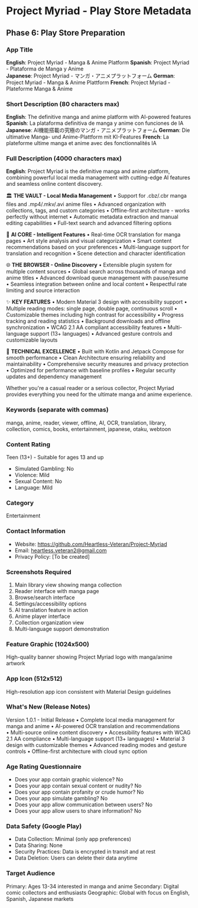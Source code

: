 # Project Myriad - Play Store Metadata

## Phase 6: Play Store Preparation

### App Title
**English**: Project Myriad - Manga & Anime Platform
**Spanish**: Project Myriad - Plataforma de Manga y Anime  
**Japanese**: Project Myriad - マンガ・アニメプラットフォーム
**German**: Project Myriad - Manga & Anime Plattform
**French**: Project Myriad - Plateforme Manga & Anime

### Short Description (80 characters max)
**English**: The definitive manga and anime platform with AI-powered features
**Spanish**: La plataforma definitiva de manga y anime con funciones de IA
**Japanese**: AI機能搭載の究極のマンガ・アニメプラットフォーム
**German**: Die ultimative Manga- und Anime-Plattform mit KI-Features
**French**: La plateforme ultime manga et anime avec des fonctionnalités IA

### Full Description (4000 characters max)

**English**:
Project Myriad is the definitive manga and anime platform, combining powerful local media management with cutting-edge AI features and seamless online content discovery.

🏛️ **THE VAULT - Local Media Management**
• Support for .cbz/.cbr manga files and .mp4/.mkv/.avi anime files
• Advanced organization with collections, tags, and custom categories
• Offline-first architecture - works perfectly without internet
• Automatic metadata extraction and manual editing capabilities
• Full-text search and advanced filtering options

🤖 **AI CORE - Intelligent Features**
• Real-time OCR translation for manga pages
• Art style analysis and visual categorization
• Smart content recommendations based on your preferences
• Multi-language support for translation and recognition
• Scene detection and character identification

🌐 **THE BROWSER - Online Discovery**
• Extensible plugin system for multiple content sources
• Global search across thousands of manga and anime titles
• Advanced download queue management with pause/resume
• Seamless integration between online and local content
• Respectful rate limiting and source interaction

✨ **KEY FEATURES**
• Modern Material 3 design with accessibility support
• Multiple reading modes: single page, double page, continuous scroll
• Customizable themes including high contrast for accessibility
• Progress tracking and reading statistics
• Background downloads and offline synchronization
• WCAG 2.1 AA compliant accessibility features
• Multi-language support (13+ languages)
• Advanced gesture controls and customizable layouts

📱 **TECHNICAL EXCELLENCE**
• Built with Kotlin and Jetpack Compose for smooth performance
• Clean Architecture ensuring reliability and maintainability
• Comprehensive security measures and privacy protection
• Optimized for performance with baseline profiles
• Regular security updates and dependency management

Whether you're a casual reader or a serious collector, Project Myriad provides everything you need for the ultimate manga and anime experience.

### Keywords (separate with commas)
manga, anime, reader, viewer, offline, AI, OCR, translation, library, collection, comics, books, entertainment, japanese, otaku, webtoon

### Content Rating
Teen (13+) - Suitable for ages 13 and up
- Simulated Gambling: No
- Violence: Mild
- Sexual Content: No
- Language: Mild

### Category
Entertainment

### Contact Information
- Website: https://github.com/Heartless-Veteran/Project-Myriad
- Email: heartless.veteran2@gmail.com
- Privacy Policy: [To be created]

### Screenshots Required
1. Main library view showing manga collection
2. Reader interface with manga page
3. Browse/search interface
4. Settings/accessibility options
5. AI translation feature in action
6. Anime player interface
7. Collection organization view
8. Multi-language support demonstration

### Feature Graphic (1024x500)
High-quality banner showing Project Myriad logo with manga/anime artwork

### App Icon (512x512)
High-resolution app icon consistent with Material Design guidelines

### What's New (Release Notes)
Version 1.0.1 - Initial Release
• Complete local media management for manga and anime
• AI-powered OCR translation and recommendations  
• Multi-source online content discovery
• Accessibility features with WCAG 2.1 AA compliance
• Multi-language support (13+ languages)
• Material 3 design with customizable themes
• Advanced reading modes and gesture controls
• Offline-first architecture with cloud sync option

### Age Rating Questionnaire
- Does your app contain graphic violence? No
- Does your app contain sexual content or nudity? No
- Does your app contain profanity or crude humor? No
- Does your app simulate gambling? No
- Does your app allow communication between users? No
- Does your app allow users to share information? No

### Data Safety (Google Play)
- Data Collection: Minimal (only app preferences)
- Data Sharing: None
- Security Practices: Data is encrypted in transit and at rest
- Data Deletion: Users can delete their data anytime

### Target Audience
Primary: Ages 13-34 interested in manga and anime
Secondary: Digital comic collectors and enthusiasts
Geographic: Global with focus on English, Spanish, Japanese markets